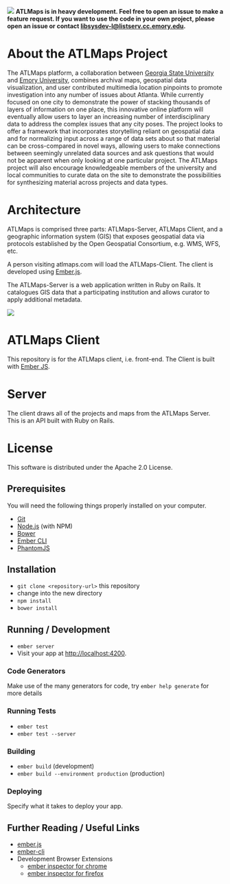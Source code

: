 ![](https://travis-ci.org/emory-libraries-ecds/ATLMaps-Client.svg?branch=develop)
**ATLMaps is in heavy development. Feel free to open an issue to make a feature request. If you want to use the code in your own project, please open an issue or contact [libsysdev-l@listserv.cc.emory.edu](mailto:libsysdev-l@listserv.cc.emory.edu).**

# About the ATLMaps Project
The ATLMaps platform, a collaboration between [Georgia State University](http://gsu.edu) and [Emory University](http://emory.edu), combines archival maps, geospatial data visualization, and user contributed multimedia location pinpoints to promote investigation into any number of issues about Atlanta. While currently focused on one city to demonstrate the power of stacking thousands of layers of information on one place, this innovative online platform will eventually allow users to layer an increasing number of interdisciplinary data to address the complex issues that any city poses. The project looks to offer a framework that incorporates storytelling reliant on geospatial data and for normalizing input across a range of data sets about so that material can be cross-compared in novel ways, allowing users to make connections between seemingly unrelated data sources and ask questions that would not be apparent when only looking at one particular project. The ATLMaps project will also encourage knowledgeable members of the university and local communities to curate data on the site to demonstrate the possibilities for synthesizing material across projects and data types.


# Architecture
ATLMaps is comprised three parts: ATLMaps-Server, ATLMaps Client, and a geographic information system (GIS) that exposes geospatial data via protocols established by the Open Geospatial Consortium, e.g. WMS, WFS, etc.

A person visiting atlmaps.com will load the ATLMaps-Client. The client is developed using [Ember.js](http://emberjs.com).

The ATLMaps-Server is a web application written in Ruby on Rails. It catalogues GIS data that a participating institution and allows curator to apply additional metadata.

![](https://s3.amazonaws.com/atlmaps-prod/ATLMapsDiagram.png)


# ATLMaps Client
This repository is for the ATLMaps client, i.e. front-end. The Client is built with [Ember JS](http://emberjs.com/).

# Server
The client draws all of the projects and maps from the ATLMaps Server. This is an API built with Ruby on Rails.


# License
This software is distributed under the Apache 2.0 License.

## Prerequisites

You will need the following things properly installed on your computer.

* [Git](http://git-scm.com/)
* [Node.js](http://nodejs.org/) (with NPM)
* [Bower](http://bower.io/)
* [Ember CLI](http://www.ember-cli.com/)
* [PhantomJS](http://phantomjs.org/)

## Installation

* `git clone <repository-url>` this repository
* change into the new directory
* `npm install`
* `bower install`

## Running / Development

* `ember server`
* Visit your app at [http://localhost:4200](http://localhost:4200).

### Code Generators

Make use of the many generators for code, try `ember help generate` for more details

### Running Tests

* `ember test`
* `ember test --server`

### Building

* `ember build` (development)
* `ember build --environment production` (production)

### Deploying

Specify what it takes to deploy your app.

## Further Reading / Useful Links

* [ember.js](http://emberjs.com/)
* [ember-cli](http://www.ember-cli.com/)
* Development Browser Extensions
  * [ember inspector for chrome](https://chrome.google.com/webstore/detail/ember-inspector/bmdblncegkenkacieihfhpjfppoconhi)
  * [ember inspector for firefox](https://addons.mozilla.org/en-US/firefox/addon/ember-inspector/)
